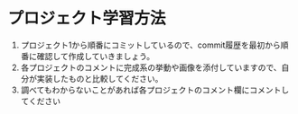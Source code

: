 # プロジェクト学習方法
1. プロジェクト1から順番にコミットしているので、commit履歴を最初から順番に確認して作成していきましょう。
2. 各プロジェクトのコメントに完成系の挙動や画像を添付していますので、自分が実装したものと比較してください。
3. 調べてもわからないことがあれば各プロジェクトのコメント欄にコメントしてください


